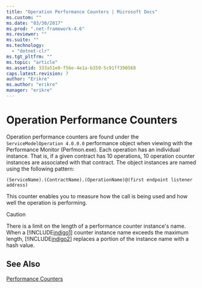 ```yaml
---
title: "Operation Performance Counters | Microsoft Docs"
ms.custom: ""
ms.date: "03/30/2017"
ms.prod: ".net-framework-4.6"
ms.reviewer: ""
ms.suite: ""
ms.technology: 
  - "dotnet-clr"
ms.tgt_pltfrm: ""
ms.topic: "article"
ms.assetid: 333a51e0-f56e-4e1a-b359-5c91ff390568
caps.latest.revision: 7
author: "Erikre"
ms.author: "erikre"
manager: "erikre"
---
```

# Operation Performance Counters
Operation performance counters are found under the `ServiceModelOperation 4.0.0.0` performance object when viewing with the Performance Monitor (Perfmon.exe). Each operation has an individual instance. That is, if a given contract has 10 operations, 10 operation counter instances are associated with that contract. The object instances are named using the following pattern:  
  
```  
(ServiceName).(ContractName).(OperationName)@(first endpoint listener address)  
```  
  
 This counter enables you to measure how the call is being used and how well the operation is performing.  
  
> [!CAUTION]
>  There is a limit on the length of a performance counter instance's name. When a [!INCLUDE[indigo1](../../../../../includes/indigo1-md.md)] counter instance name exceeds the maximum length, [!INCLUDE[indigo2](../../../../../includes/indigo2-md.md)] replaces a portion of the instance name with a hash value.  
  
## See Also  
 [Performance Counters](../../../../../docs/framework/wcf/diagnostics/performance-counters/wcf-performance-counters.md)